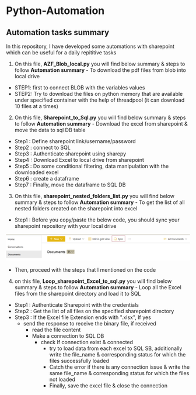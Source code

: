 # Python-Automation

## Automation tasks summary
In this repository, I have developed some automations with sharepoint which can be useful for a daily repititive tasks

1. On this file, **AZF_Blob_local.py** you will find below summary & steps to follow
**Automation summary**  - To download the pdf files from blob into local drive
  * STEP1: first to connect BLOB with the variables values
  * STEP2: Try to download the files on python memory that are available under specified container
           with the help of threadpool (it can download 10 files at a times)

2. On this file, **Sharepoint_to_Sql.py** you will find below summary & steps to follow
**Automation summary**  - Download the excel from sharepoint & move the data to sql DB table
  * Step1 : Define sharepoint link/username/password
  * Step2 : connect to SQL
  * Step3 : Authenticate sharepoint using sharepy
  * Step4 : Download Excel to local drive from sharepoint
  * Step5 : Do some conditional filtering, data manipulation with the downloaded excel
  * Step6 : create a dataframe
  * Step7 : Finally, move the dataframe to SQL DB

3. On this file, **sharepoint_nested_folders_list.py** you will find below summary & steps to follow
**Automation summary**  - To get the list of all nested folders created on the sharepoint into excel
  * Step1 : Before you copy/paste the below code, you should sync your sharepoint repository with your local drive
  
  ![](Screenshots/sync.png)

  * Then, proceed with the steps that I mentioned on the code

4. on this file, **Loop_sharepoint_Excel_to_sql.py** you will find below summary & steps to follow
**Automation summary** - Loop all the Excel files from the sharepoint directory and load it to SQL
  * Step1 : Authenticate Sharepoint with the credentials
  * Step2 : Get the list of all files on the specified sharepoint directory
  * Step3 : If the Excel file Extension ends with ".xlsx", If yes
    * send the response to receive the binary file, if received
      * read the file content
      - Make a connection to SQL DB
        - check If connection exist & connected
          - try to load data from each excel to SQL SB, additionally write the file_name & corresponding status for which the files successfully loaded
          - Catch the error if there is any connection issue & write the same file_name & corresponding status for which the files not loaded
          - Finally, save the excel file & close the connection